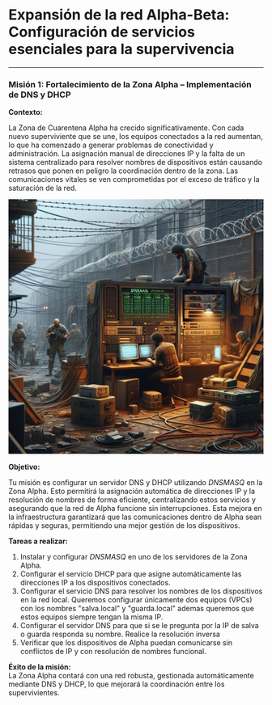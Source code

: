 # Expansión de la red Alpha-Beta: Configuración de servicios esenciales para la supervivencia

---

### **Misión 1: Fortalecimiento de la Zona Alpha – Implementación de DNS y DHCP**

**Contexto:**

La Zona de Cuarentena Alpha ha crecido significativamente. Con cada nuevo superviviente que se une, los equipos conectados a la red aumentan, lo que ha comenzado a generar problemas de conectividad y administración. La asignación manual de direcciones IP y la falta de un sistema centralizado para resolver nombres de dispositivos están causando retrasos que ponen en peligro la coordinación dentro de la zona. Las comunicaciones vitales se ven comprometidas por el exceso de tráfico y la saturación de la red.

![Imagen del eposodio](./img/m3_e1.jpeg)

**Objetivo:**

Tu misión es configurar un servidor DNS y DHCP utilizando *DNSMASQ* en la Zona Alpha. Esto permitirá la asignación automática de direcciones IP y la resolución de nombres de forma eficiente, centralizando estos servicios y asegurando que la red de Alpha funcione sin interrupciones. Esta mejora en la infraestructura garantizará que las comunicaciones dentro de Alpha sean rápidas y seguras, permitiendo una mejor gestión de los dispositivos.

**Tareas a realizar:**

1. Instalar y configurar *DNSMASQ* en uno de los servidores de la Zona Alpha.
2. Configurar el servicio DHCP para que asigne automáticamente las direcciones IP a los dispositivos conectados.
3. Configurar el servicio DNS para resolver los nombres de los dispositivos en la red local. Queremos configurar únicamente dos equipos (VPCs) con los nombres "salva.local" y "guarda.local" ademas queremos que estos equipos siempre tengan la misma IP.
4. Configurar el servidor DNS para que si se le pregunta por la IP de salva o guarda responda su nombre. Realice la resolución inversa
5. Verificar que los dispositivos de Alpha puedan comunicarse sin conflictos de IP y con resolución de nombres funcional.

**Éxito de la misión:**  
La Zona Alpha contará con una red robusta, gestionada automáticamente mediante DNS y DHCP, lo que mejorará la coordinación entre los supervivientes.

